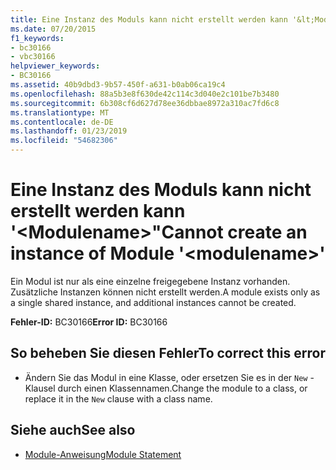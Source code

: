 ```yaml
---
title: Eine Instanz des Moduls kann nicht erstellt werden kann '&lt;Modulename&gt;"
ms.date: 07/20/2015
f1_keywords:
- bc30166
- vbc30166
helpviewer_keywords:
- BC30166
ms.assetid: 40b9dbd3-9b57-450f-a631-b0ab06ca19c4
ms.openlocfilehash: 88a5b3e8f630de42c114c3d040e2c101be7b3480
ms.sourcegitcommit: 6b308cf6d627d78ee36dbbae8972a310ac7fd6c8
ms.translationtype: MT
ms.contentlocale: de-DE
ms.lasthandoff: 01/23/2019
ms.locfileid: "54682306"
---
```

# <a name="cannot-create-an-instance-of-module-ltmodulenamegt"></a><span data-ttu-id="1ac8b-102">Eine Instanz des Moduls kann nicht erstellt werden kann '&lt;Modulename&gt;"</span><span class="sxs-lookup"><span data-stu-id="1ac8b-102">Cannot create an instance of Module '&lt;modulename&gt;'</span></span>
<span data-ttu-id="1ac8b-103">Ein Modul ist nur als eine einzelne freigegebene Instanz vorhanden. Zusätzliche Instanzen können nicht erstellt werden.</span><span class="sxs-lookup"><span data-stu-id="1ac8b-103">A module exists only as a single shared instance, and additional instances cannot be created.</span></span>  
  
 <span data-ttu-id="1ac8b-104">**Fehler-ID:** BC30166</span><span class="sxs-lookup"><span data-stu-id="1ac8b-104">**Error ID:** BC30166</span></span>  
  
## <a name="to-correct-this-error"></a><span data-ttu-id="1ac8b-105">So beheben Sie diesen Fehler</span><span class="sxs-lookup"><span data-stu-id="1ac8b-105">To correct this error</span></span>  
  
-   <span data-ttu-id="1ac8b-106">Ändern Sie das Modul in eine Klasse, oder ersetzen Sie es in der `New` -Klausel durch einen Klassennamen.</span><span class="sxs-lookup"><span data-stu-id="1ac8b-106">Change the module to a class, or replace it in the `New` clause with a class name.</span></span>  
  
## <a name="see-also"></a><span data-ttu-id="1ac8b-107">Siehe auch</span><span class="sxs-lookup"><span data-stu-id="1ac8b-107">See also</span></span>
- [<span data-ttu-id="1ac8b-108">Module-Anweisung</span><span class="sxs-lookup"><span data-stu-id="1ac8b-108">Module Statement</span></span>](../../visual-basic/language-reference/statements/module-statement.md)

